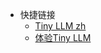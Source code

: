 <!-- _navbar.md -->

* 快捷链接
  - [Tiny LLM zh](https://github.com)
  - [体验Tiny LLM](https://www.modelscope.cn)
